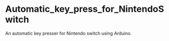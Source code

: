 # Automatic_key_press_for_NintendoSwitch
An automatic key presser for Nintendo switch using Arduino.
